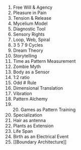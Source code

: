 1. Free Will & Agency
2. Pleasure in Pain
3. Tension & Release
4. Mycelium Model
5. Diagnostic Tool
6. Sensory Rights
7. Loop, Web, Spiral
8. 3 5 7 9 Cycles
9. Dream Theory
10. Storytelling
11. Time as Pattern Measurement
12. Zombie Myth
13. Body as a Sensor
14. 1:2 ratio
15. Odd # Rule
16. Dimensional Translation
17. Vibration
18. Pattern Alchemy 
19. 20. Games as Pattern Training
20. Specialization
21. Hair as antenna
22. Plants as Extension
23. Life Span
24. Birth as an Electrical Event
25. [[Boundary Architecture]]


